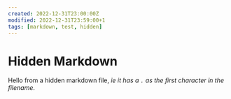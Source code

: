 ```yaml
---
created: 2022-12-31T23:00:00Z
modified: 2022-12-31T23:59:00+1
tags: [markdown, test, hidden]
---
```

# Hidden Markdown

Hello from a hidden markdown file, *ie it has a `.` as the first character in the filename*.
